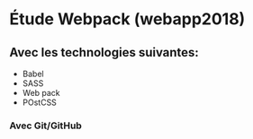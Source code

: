 # Étude Webpack (webapp2018)
## Avec les technologies suivantes: 
- Babel
- SASS
- Web pack
- POstCSS

### Avec Git/GitHub
